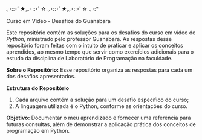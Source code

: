 ｡･::･ﾟ★,｡･::･ﾟ☆ ｡･::･ﾟ★,｡･::･ﾟ☆ ｡･:*

Curso em Vídeo - Desafios do Guanabara

Este repositório contém as soluções para os desafios do curso em vídeo de *Python*, ministrado pelo professor Guanabara. As respostas desse repositório foram feitas com o intuito de praticar e aplicar os conceitos aprendidos, ao mesmo tempo que servir como exercícios adicionais para o estudo da disciplina de Laboratório de Programação na faculdade.

**Sobre o Repositório:**
Esse repositório organiza as respostas para cada um dos desafios apresentados.

**Estrutura do Repositório**
1. Cada arquivo contém a solução para um desafio específico do curso;
2. A linguagem utilizada é o Python, conforme as orientações do curso.

**Objetivo:**
Documentar o meu aprendizado e fornecer uma referência para futuras consultas, além de demonstrar a aplicação prática dos conceitos de programação em Python.
